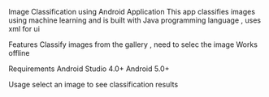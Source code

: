 Image Classification using Android Application 
This app classifies images using machine learning and is built with Java programming language ,
uses xml for ui

Features
Classify images from the gallery , need to selec the image 
Works offline 

Requirements
Android Studio 4.0+
Android 5.0+

Usage
select an image to see classification results
